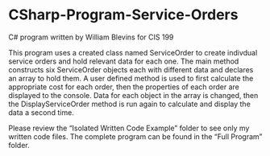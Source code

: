 # CSharp-Program-Service-Orders

C# program written by William Blevins for CIS 199

This program uses a created class named ServiceOrder to create indivdual service orders and hold relevant data for each one.
The main method constructs six ServiceOrder objects each with different data and declares an array to hold them.
A user defined method is used to first calculate the appropriate cost for each order, then the properties of each order are displayed to the console.
Data for each object in the array is changed, then the DisplayServiceOrder method is run again to calculate and display the data a second time.

Please review the “Isolated Written Code Example” folder to see only my written code files. The complete program can be found in the “Full Program” folder.
